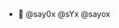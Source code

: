 - 👋 @say0x @sYx @sayox

<!---
say0x/say0x is a ✨ special ✨ repository because its `README.md` (this file) appears on your GitHub profile.
You can click the Preview link to take a look at your changes.
--->
